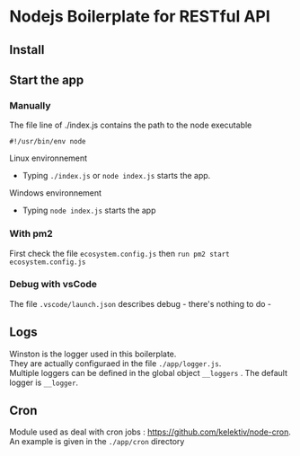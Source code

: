 # Nodejs Boilerplate for RESTful API

## Install

## Start the app



### Manually

The file line of ./index.js contains the path to the node executable
```
#!/usr/bin/env node
```

Linux environnement
- Typing ```./index.js``` or ```node index.js``` starts the app.

Windows environnement
- Typing ```node index.js``` starts the app

### With pm2

First check the file ```ecosystem.config.js``` then ```run pm2 start ecosystem.config.js```

### Debug with vsCode

The file ```.vscode/launch.json``` describes debug - there's nothing to do -

## Logs

Winston is the logger used in this boilerplate.<br />
They are actually configuraed in the file ```./app/logger.js```.<br/>
Multiple loggers can be defined in the global object ```__loggers``` . The default logger is  ```__logger```.


## Cron
Module used as deal with cron jobs :
https://github.com/kelektiv/node-cron. <br />
An example is given in the ```./app/cron``` directory
